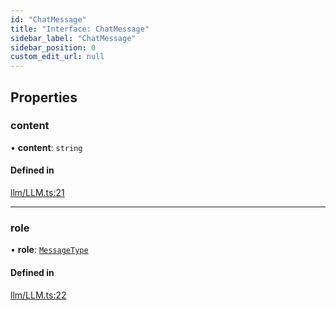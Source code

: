 ```yaml
---
id: "ChatMessage"
title: "Interface: ChatMessage"
sidebar_label: "ChatMessage"
sidebar_position: 0
custom_edit_url: null
---
```


## Properties

### content

• **content**: `string`

#### Defined in

[llm/LLM.ts:21](https://github.com/run-llama/LlamaIndexTS/blob/main/packages/core/src/llm/LLM.ts#L21)

___

### role

• **role**: [`MessageType`](../modules.md#messagetype)

#### Defined in

[llm/LLM.ts:22](https://github.com/run-llama/LlamaIndexTS/blob/main/packages/core/src/llm/LLM.ts#L22)
